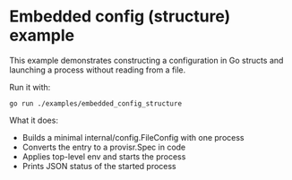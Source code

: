# Embedded config (structure) example

This example demonstrates constructing a configuration in Go structs and launching a process without reading from a
file.

Run it with:

```shell
go run ./examples/embedded_config_structure
```

What it does:

- Builds a minimal internal/config.FileConfig with one process
- Converts the entry to a provisr.Spec in code
- Applies top-level env and starts the process
- Prints JSON status of the started process
